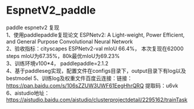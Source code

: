 # EspnetV2_paddle
paddle espnetv2 复现  
1、使用paddlepaddle复现论文 ESPNetv2: A Light-weight, Power Efficient, and General Purpose Convolutional Neural Network  
2、验收指标：cityscapes ESPNetv2-val mIoU 66.4%， 本次复现在62000 steps mIoU为67.35%，80k最优mIoU为69.23%   
3、训练环境v100*4， paddlepaddle=2.1.2  
4、基于paddleseg实现，配置文件在configs目录下，output目录下有log以及bestmodel
5、训练log及权重文件百度云连接：链接：https://pan.baidu.com/s/106sZZUW3UWF61EegHhrQRQ 
提取码：u6vk  
6、aistudio地址：https://aistudio.baidu.com/aistudio/clusterprojectdetail/2295162/trainTask

